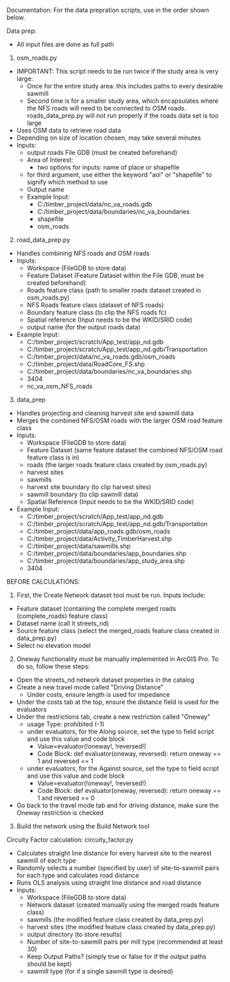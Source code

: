Documentation:
For the data prepration scripts, use in the order shown below.

Data prep:
- All input files are done as full path
1. osm_roads.py
  - IMPORTANT: This script needs to be run twice if the study area is very large:
    - Once for the entire study area: this includes paths to every desirable sawmill
    - Second time is for a smaller study area, which encapsulates where the NFS roads will
      need to be connected to OSM roads. roads_data_prep.py will not run properly if the roads data set is too large
  - Uses OSM data to retrieve road data
  - Depending on size of location chosen, may take several minutes
  - Inputs:
      - output roads File GDB (must be created beforehand)
      - Area of Interest:
        - two options for inputs: name of place or shapefile
      - for third argument, use either the keyword "aoi" or "shapefile" to signify which method to use
      - Output name
    - Example Input:
      - C:/timber_project/data/nc_va_roads.gdb 
      - C:/timber_project/data/boundaries/nc_va_boundaries
      - shapefile
      - osm_roads

2. road_data_prep.py
  - Handles combining NFS roads and OSM roads
  - Inputs: 
      - Workspace (FileGDB to store data)
      - Feature Dataset (Feature Dataset within the File GDB, must be created beforehand)
      - Roads feature class (path to smaller roads dataset created in osm_roads.py)
      - NFS Roads feature class (dataset of NFS roads)
      - Boundary feature class (to clip the NFS roads fc)
      - Spatial reference (Input needs to be the WKID/SRID code)
      - output name (for the output roads data)
  - Example Input:
      - C:/timber_project/scratch/App_test/app_nd.gdb
      - C:/timber_project/scratch/App_test/app_nd.gdb/Transportation
      - C:/timber_project/data/nc_va_roads.gdb/osm_roads 
      - C:/timber_project/data/RoadCore_FS.shp
      - C:/timber_project/data/boundaries/nc_va_boundaries.shp
      - 3404
      - nc_va_osm_NFS_roads

3. data_prep
  - Handles projecting and cleaning harvest site and sawmill data
  - Merges the combined NFS/OSM roads with the larger OSM road feature class
  - Inputs:
    - Workspace (FileGDB to store data)
    - Feature Dataset (same feature dataset the combined NFS/OSM road feature class is in)
    - roads (the larger roads feature class created by osm_roads.py)
    - harvest sites
    - sawmills
    - harvest site boundary (to clip harvest sites)
    - sawmill boundary (to clip sawmill data)
    - Spatial Reference (Input needs to be the WKID/SRID code)
  - Example Input:
    - C:/timber_project/scratch/App_test/app_nd.gdb
    - C:/timber_project/scratch/App_test/app_nd.gdb/Transportation
    - C:/timber_project/data/app_roads.gdb/osm_roads
    - C:/timber_project/data/Activity_TimberHarvest.shp
    - C:/timber_project/data/sawmills.shp
    - C:/timber_project/data/boundaries/app_boundaries.shp
    - C:/timber_project/data/boundaries/app_study_area.shp
    - 3404

BEFORE CALCULATIONS:
1. First, the Create Network dataset tool must be run. Inputs include:
  - Feature dataset (containing the complete merged roads (complete_roads) feature class)
  - Dataset name (call it streets_nd)
  - Source feature class (select the merged_roads feature class created in data_prep.py)
  - Select no elevation model
2. Oneway functionality must be manually implemented in ArcGIS Pro. To do so, follow these steps:
  - Open the streets_nd network dataset properties in the catalog
  - Create a new travel mode called "Driving Distance"
    - Under costs, ensure length is used for impedance
  - Under the costs tab at the top, ensure the distance field is used for the evaluators
  - Under the restrictions tab, create a new restriction called "Oneway"
    - usage Type: prohibited (-1)
    - under evaluators, for the Along source, set the type to field script and use this value and code block
      - Value=evaluator(!oneway!, !reversed!)
      - Code Block:
        def evaluator(oneway, reversed):
          return oneway == 1 and reversed == 1
    - under evaluators, for the Against source, set the type to field script and use this value and code block
      - Value=evaluator(!oneway!, !reversed!)
      - Code Block:
        def evaluator(oneway, reversed):
          return oneway == 1 and reversed == 0
  - Go back to the travel mode tab and for driving distance, make sure the Oneway restriction is checked
3. Build the network using the Build Network tool

Circuity Factor calculation:
circuity_factor.py
  - Calculates straight line distance for every harvest site to the nearest sawmill of each type
  - Randomly selects a number (specified by user) of site-to-sawmill pairs for each type and calculates road distance
  - Runs OLS analysis using straight line distance and road distance
  - Inputs:
    - Workspace (FileGDB to store data)
    - Network dataset (created manually using the merged roads feature class)
    - sawmills (the modified feature class created by data_prep.py)
    - harvest sites (the modified feature class created by data_prep.py)
    - output directory (to store results)
    - Number of site-to-sawmill pairs per mill type (recommended at least 30)
    - Keep Output Paths? (simply true or false for if the output paths should be kept)
    - sawmill type (for if a single sawmill type is desired)